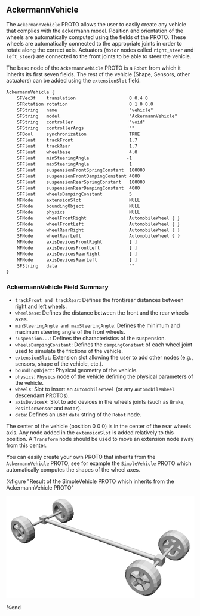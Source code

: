 ## AckermannVehicle

The `AckermannVehicle` PROTO allows the user to easily create any vehicle that
complies with the ackermann model. Position and orientation of the wheels are
automatically computed using the fields of the PROTO. These wheels are
automatically connected to the appropriate joints in order to rotate along the
correct axis. Actuators (`Motor` nodes called `right_steer` and `left_steer`)
are connected to the front joints to be able to steer the vehicle.

The base node of the `AckermannVehicle` PROTO is a `Robot` from which it
inherits its first seven fields. The rest of the vehicle (Shape, Sensors, other
actuators) can be added using the `extensionSlot` field.

```
AckermannVehicle {
    SFVec3f    translation                    0 0.4 0
    SFRotation rotation                       0 1 0 0.0
    SFString   name                           "vehicle"
    SFString   model                          "AckermannVehicle"
    SFString   controller                     "void"
    SFString   controllerArgs                 ""
    SFBool     synchronization                TRUE
    SFFloat    trackFront                     1.7
    SFFloat    trackRear                      1.7
    SFFloat    wheelbase                      4.0
    SFFloat    minSteeringAngle              -1
    SFFloat    maxSteeringAngle               1
    SFFloat    suspensionFrontSpringConstant  100000
    SFFloat    suspensionFrontDampingConstant 4000
    SFFloat    suspensionRearSpringConstant   100000
    SFFloat    suspensionRearDampingConstant  4000
    SFFloat    wheelsDampingConstant          5
    MFNode     extensionSlot                  NULL
    SFNode     boundingObject                 NULL
    SFNode     physics                        NULL
    SFNode     wheelFrontRight                AutomobileWheel { }
    SFNode     wheelFrontLeft                 AutomobileWheel { }
    SFNode     wheelRearRight                 AutomobileWheel { }
    SFNode     wheelRearLeft                  AutomobileWheel { }
    MFNode     axisDevicesFrontRight          [ ]
    MFNode     axisDevicesFrontLeft           [ ]
    MFNode     axisDevicesRearRight           [ ]
    MFNode     axisDevicesRearLeft            [ ]
    SFString   data                           ""
}
```

### AckermannVehicle Field Summary

- `trackFront and trackRear`: Defines the front/rear distances between right and
left wheels.
- `wheelbase`: Defines the distance between the front and the rear wheels axes.
- `minSteeringAngle and maxSteeringAngle`: Defines the minimum and maximum
steering angle of the front wheels.
- `suspension...`: Defines the characteristics of the suspension.
- `wheelsDampingConstant`: Defines the `dampingConstant` of each wheel joint used
to simulate the frictions of the vehicle.
- `extensionSlot`: Extension slot allowing the user to add other nodes (e.g.,
sensors, shape of the vehicle, etc.).
- `boundingObject`: Physical geometry of the vehicle.
- `physics`: `Physics` node of the vehicle defining the physical parameters of the
vehicle.
- `wheelX`: Slot to insert an `AutomobileWheel` (or any `AutomobileWheel`
descendant PROTOs).
- `axisDevicesX`: Slot to add devices in the wheels joints (such as `Brake`,
`PositionSensor` and `Motor`).
- `data`: Defines an user `data` string of the `Robot` node.

The center of the vehicle (position 0 0 0) is in the center of the rear wheels
axis. Any node added in the `extensionSlot` is added relatively to this
position. A `Transform` node should be used to move an extension node away from
this center.

You can easily create your own PROTO that inherits from the `AckermannVehicle`
PROTO, see for example the `SimpleVehicle` PROTO which automatically computes
the shapes of the wheel axes.

%figure "Result of the SimpleVehicle PROTO which inherits from the AckermannVehicle PROTO"

![simpleVehicle.png](images/simpleVehicle.png)

%end

